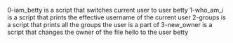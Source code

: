 0-iam_betty is a script that switches current user to user betty
1-who_am_i is a script that prints the effective username of the current user
2-groups is a script that prints all the groups the user is a part of
3-new_owner is a script that changes the owner of the file hello to the user betty

